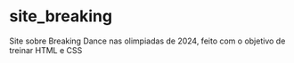 # site_breaking
Site sobre Breaking Dance nas olimpiadas de 2024, feito com o objetivo de treinar HTML e CSS
